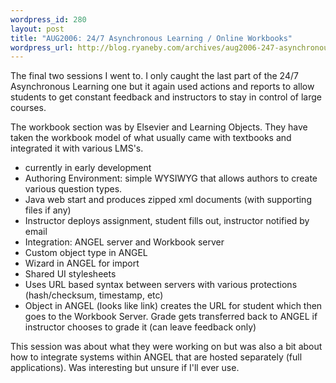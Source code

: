 ```yaml
--- 
wordpress_id: 280
layout: post
title: "AUG2006: 24/7 Asynchronous Learning / Online Workbooks"
wordpress_url: http://blog.ryaneby.com/archives/aug2006-247-asynchronous-learning-online-workbooks/
---
```

The final two sessions I went to. I only caught the last part of the 24/7 Asynchronous Learning one but it again used actions and reports to allow students to get constant feedback and instructors to stay in control of large courses.

The workbook section was by Elsevier and Learning Objects. They have taken the workbook model of what usually came with textbooks and integrated it with various LMS's. 

<ul>
<li>currently in early development</li>
<li>Authoring Environment: simple WYSIWYG that allows authors to create various question types.</li>
<li>Java web start and produces zipped xml documents (with supporting files if any)</li>
<li>Instructor deploys assignment, student fills out, instructor notified by email</li>
<li>Integration: ANGEL server and Workbook server</li>
<li>Custom object type in ANGEL</li>
<li>Wizard in ANGEL for import</li>
<li>Shared UI stylesheets</li>
<li>Uses URL based syntax between servers with various protections (hash/checksum, timestamp, etc)</li>
<li>Object in ANGEL (looks like link) creates the URL for student which then goes to the Workbook Server. Grade gets transferred back to ANGEL if instructor chooses to grade it (can leave feedback only)</li>
</ul>

This session was about what they were working on but was also a bit about how to integrate systems within ANGEL that are hosted separately (full applications). Was interesting but unsure if I'll ever use.
